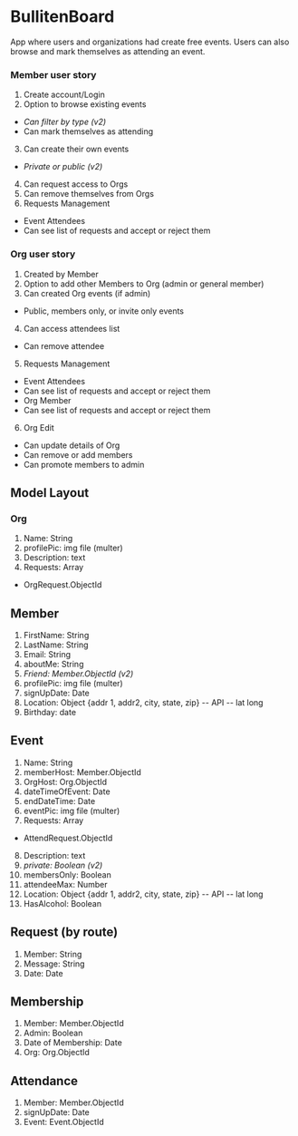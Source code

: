# BullitenBoard
App where users and organizations had create free events. Users can also browse and mark themselves as attending an event.


### Member user story
1. Create account/Login
2. Option to browse existing events
* *Can filter by type (v2)* 
* Can mark themselves as attending
3. Can create their own events
* *Private or public (v2)*
4. Can request access to Orgs
5. Can remove themselves from Orgs
6. Requests Management
* Event Attendees
* Can see list of requests and accept or reject them

### Org user story
1. Created by Member
2. Option to add other Members to Org (admin or general member)
3. Can created Org events (if admin)
* Public, members only, or invite only events
4. Can access attendees list
* Can remove attendee
5. Requests Management
* Event Attendees
* Can see list of requests and accept or reject them
* Org Member 
* Can see list of requests and accept or reject them
6. Org Edit
* Can update details of Org
* Can remove or add members
* Can promote members to admin

## Model Layout

### Org
1. Name: String
2. profilePic: img file (multer)
3. Description: text
4. Requests: Array
* OrgRequest.ObjectId


## Member
1. FirstName: String
2. LastName: String
3. Email: String
4. aboutMe: String
5. *Friend: Member.ObjectId (v2)*
6. profilePic: img file (multer)
7. signUpDate: Date
8. Location: Object {addr 1, addr2, city, state, zip} -- API -- lat long
9. Birthday: date

## Event
1. Name: String
2. memberHost: Member.ObjectId
3. OrgHost: Org.ObjectId
4. dateTimeOfEvent: Date
5. endDateTime: Date 
6. eventPic: img file (multer)
7. Requests: Array
* AttendRequest.ObjectId
8. Description: text
9. *private: Boolean (v2)*
10. membersOnly: Boolean
11. attendeeMax: Number
12. Location: Object {addr 1, addr2, city, state, zip} -- API -- lat long
13. HasAlcohol: Boolean

## Request (by route)
1. Member: String
2. Message: String
3. Date: Date

## Membership
1. Member: Member.ObjectId
2. Admin: Boolean
3. Date of Membership: Date
4. Org: Org.ObjectId

## Attendance
1. Member: Member.ObjectId
2. signUpDate: Date
3. Event: Event.ObjectId
